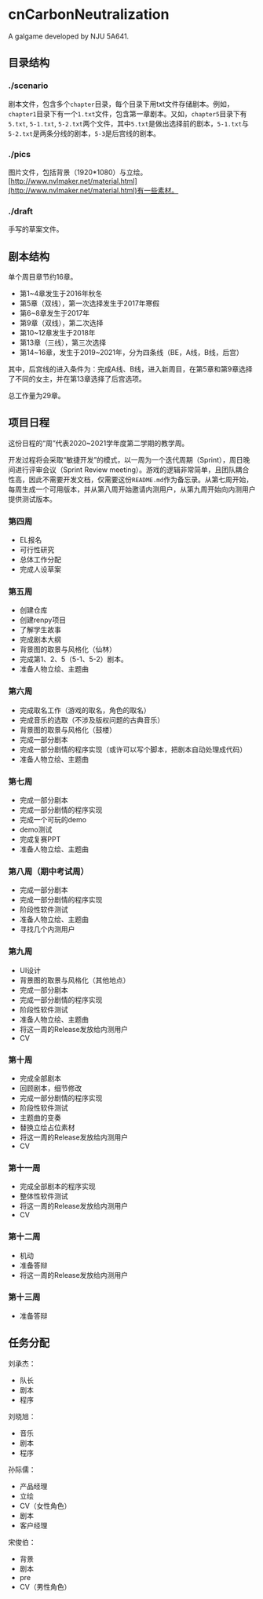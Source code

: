 # cnCarbonNeutralization

A galgame developed by NJU 5A641.

## 目录结构

### ./scenario

剧本文件，包含多个`chapter`目录，每个目录下用txt文件存储剧本。例如，`chapter1`目录下有一个`1.txt`文件，包含第一章剧本。又如，`chapter5`目录下有`5.txt`, `5-1.txt`, `5-2.txt`两个文件，其中`5.txt`是做出选择前的剧本，`5-1.txt`与`5-2.txt`是两条分线的剧本，`5-3`是后宫线的剧本。

### ./pics

图片文件，包括背景（1920\*1080）与立绘。[http://www.nvlmaker.net/material.html](http://www.nvlmaker.net/material.html)有一些素材。

### ./draft

手写的草案文件。

## 剧本结构

单个周目章节约16章。

- 第1~4章发生于2016年秋冬
- 第5章（双线），第一次选择发生于2017年寒假
- 第6~8章发生于2017年
- 第9章（双线），第二次选择
- 第10~12章发生于2018年
- 第13章（三线），第三次选择
- 第14~16章，发生于2019~2021年，分为四条线（BE，A线，B线，后宫）

其中，后宫线的进入条件为：完成A线、B线，进入新周目，在第5章和第9章选择了不同的女主，并在第13章选择了后宫选项。

总工作量为29章。

## 项目日程

这份日程的“周”代表2020~2021学年度第二学期的教学周。

开发过程将会采取“敏捷开发”的模式，以一周为一个迭代周期（Sprint），周日晚间进行评审会议（Sprint Review meeting）。游戏的逻辑非常简单，且团队耦合性高，因此不需要开发文档，仅需要这份`README.md`作为备忘录。从第七周开始，每周生成一个可用版本，并从第八周开始邀请内测用户，从第九周开始向内测用户提供测试版本。

### 第四周

- EL报名
- 可行性研究
- 总体工作分配
- 完成人设草案

### 第五周

- 创建仓库
- 创建renpy项目
- 了解学生故事
- 完成剧本大纲
- 背景图的取景与风格化（仙林）
- 完成第1、2、5（5-1、5-2）剧本。
- 准备人物立绘、主题曲

### 第六周

- 完成取名工作（游戏的取名，角色的取名）
- 完成音乐的选取（不涉及版权问题的古典音乐）
- 背景图的取景与风格化（鼓楼）
- 完成一部分剧本
- 完成一部分剧情的程序实现（或许可以写个脚本，把剧本自动处理成代码）
- 准备人物立绘、主题曲

### 第七周

- 完成一部分剧本
- 完成一部分剧情的程序实现
- 完成一个可玩的demo
- demo测试
- 完成复赛PPT
- 准备人物立绘、主题曲

### 第八周（期中考试周）

- 完成一部分剧本
- 完成一部分剧情的程序实现
- 阶段性软件测试
- 准备人物立绘、主题曲
- 寻找几个内测用户

### 第九周

- UI设计
- 背景图的取景与风格化（其他地点）
- 完成一部分剧本
- 完成一部分剧情的程序实现
- 阶段性软件测试
- 准备人物立绘、主题曲
- 将这一周的Release发放给内测用户
- CV

### 第十周

- 完成全部剧本
- 回顾剧本，细节修改
- 完成一部分剧情的程序实现
- 阶段性软件测试
- 主题曲的变奏
- 替换立绘占位素材
- 将这一周的Release发放给内测用户
- CV

### 第十一周

- 完成全部剧本的程序实现
- 整体性软件测试
- 将这一周的Release发放给内测用户
- CV

### 第十二周

- 机动
- 准备答辩
- 将这一周的Release发放给内测用户

### 第十三周

- 准备答辩

## 任务分配

刘承杰： 
- 队长
- 剧本
- 程序

刘晓旭：
- 音乐
- 剧本
- 程序

孙际儒：
- 产品经理
- 立绘
- CV（女性角色）
- 剧本
- 客户经理

宋俊伯：
- 背景
- 剧本
- pre
- CV（男性角色）